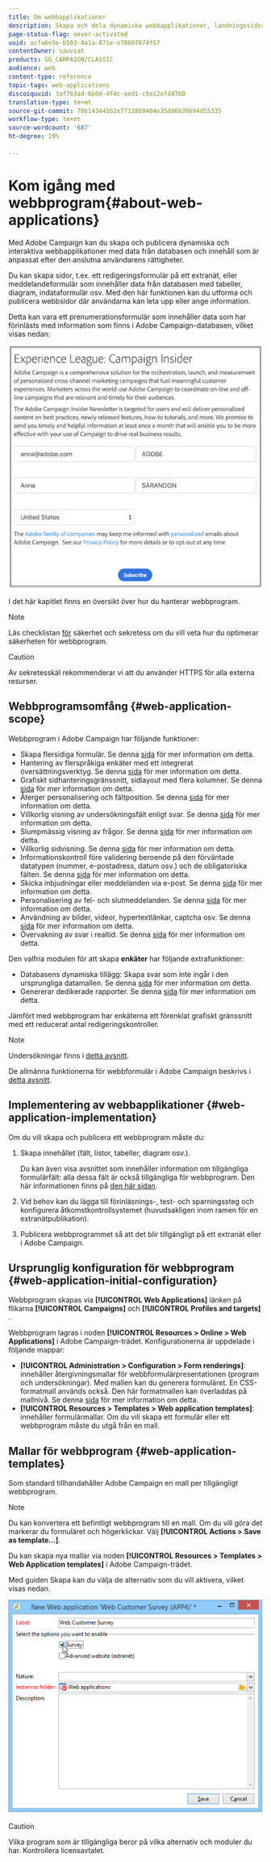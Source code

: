 ```yaml
---
title: Om webbapplikationer
description: Skapa och dela dynamiska webbapplikationer, landningssidor och enkäter.
page-status-flag: never-activated
uuid: acfa6e5e-b503-4a1a-871e-e70007874f57
contentOwner: sauviat
products: SG_CAMPAIGN/CLASSIC
audience: web
content-type: reference
topic-tags: web-applications
discoiquuid: 3af763ad-6b0d-4f4c-aed1-c5e12efd4760
translation-type: tm+mt
source-git-commit: 70b143445b2e77128b9404e35d96b39694d55335
workflow-type: tm+mt
source-wordcount: '687'
ht-degree: 19%

---
```



# Kom igång med webbprogram{#about-web-applications}

Med Adobe Campaign kan du skapa och publicera dynamiska och interaktiva webbapplikationer med data från databasen och innehåll som är anpassat efter den anslutna användarens rättigheter.

Du kan skapa sidor, t.ex. ett redigeringsformulär på ett extranät, eller meddelandeformulär som innehåller data från databasen med tabeller, diagram, indataformulär osv. Med den här funktionen kan du utforma och publicera webbsidor där användarna kan leta upp eller ange information.

Detta kan vara ett prenumerationsformulär som innehåller data som har förinlästs med information som finns i Adobe Campaign-databasen, vilket visas nedan:

![](assets/webapp_form_sample.png)

I det här kapitlet finns en översikt över hur du hanterar webbprogram.

>[!NOTE]
>
>Läs checklistan [för](https://helpx.adobe.com/se/campaign/kb/acc-security.html) säkerhet och sekretess om du vill veta hur du optimerar säkerheten för webbprogram.

>[!CAUTION]
>
>Av sekretesskäl rekommenderar vi att du använder HTTPS för alla externa resurser.

## Webbprogramsomfång {#web-application-scope}

Webbprogram i Adobe Campaign har följande funktioner:

* Skapa flersidiga formulär. Se denna [sida](../../web/using/about-web-forms.md) för mer information om detta.
* Hantering av flerspråkiga enkäter med ett integrerat översättningsverktyg. Se denna [sida](../../web/using/translating-a-web-application.md) för mer information om detta.
* Grafiskt sidhanteringsgränssnitt, sidlayout med flera kolumner. Se denna [sida](../../web/using/designing-a-web-application.md) för mer information om detta.
* Återger personalisering och fältposition. Se denna [sida](../../web/using/editing-content.md#adding-personalization-content) för mer information om detta.
* Villkorlig visning av undersökningsfält enligt svar. Se denna [sida](../../web/using/form-rendering.md#defining-fields-conditional-display) för mer information om detta.
* Slumpmässig visning av frågor. Se denna [sida](../../web/using/building-a-survey.md#adding-questions) för mer information om detta.
* Villkorlig sidvisning. Se denna [sida](../../web/using/defining-web-forms-page-sequencing.md#conditional-page-display) för mer information om detta.
* Informationskontroll före validering beroende på den förväntade datatypen (nummer, e-postadress, datum osv.) och de obligatoriska fälten. Se denna [sida](../../web/using/form-rendering.md#defining-control-settings) för mer information om detta.
* Skicka inbjudningar eller meddelanden via e-post. Se denna [sida](../../web/using/publishing-a-web-form.md#delivering-a-form-via-email) för mer information om detta.
* Personalisering av fel- och slutmeddelanden. Se denna [sida](../../web/using/defining-web-forms-properties.md#setting-up-an-error-page) för mer information om detta.
* Användning av bilder, videor, hypertextlänkar, captcha osv. Se denna [sida](../../web/using/editing-content.md) för mer information om detta.
* Övervakning av svar i realtid. Se denna [sida](../../web/using/publish--track-and-use-collected-data.md#response-tracking) för mer information om detta.

Den valfria modulen för att skapa **enkäter** har följande extrafunktioner:

* Databasens dynamiska tillägg: Skapa svar som inte ingår i den ursprungliga datamallen. Se denna [sida](../../web/using/managing-answers.md#storing-collected-answers) för mer information om detta.
* Genererar dedikerade rapporter. Se denna [sida](../../web/using/publish--track-and-use-collected-data.md#reports-on-surveys) för mer information om detta.

Jämfört med webbprogram har enkäterna ett förenklat grafiskt gränssnitt med ett reducerat antal redigeringskontroller.

>[!NOTE]
>
>Undersökningar finns i [detta avsnitt](../../web/using/about-surveys.md).
>
>De allmänna funktionerna för webbformulär i Adobe Campaign beskrivs i [detta avsnitt](../../web/using/about-web-forms.md).

## Implementering av webbapplikationer {#web-application-implementation}

Om du vill skapa och publicera ett webbprogram måste du:

1. Skapa innehållet (fält, listor, tabeller, diagram osv.).

   Du kan även visa avsnittet som innehåller information om tillgängliga formulärfält: alla dessa fält är också tillgängliga för webbprogram. Den här informationen finns på [den här sidan](../../web/using/adding-fields-to-a-web-form.md).

1. Vid behov kan du lägga till förinläsnings-, test- och sparningssteg och konfigurera åtkomstkontrollsystemet (huvudsakligen inom ramen för en extranätpublikation).
1. Publicera webbprogrammet så att det blir tillgängligt på ett extranät eller i Adobe Campaign.

## Ursprunglig konfiguration för webbprogram {#web-application-initial-configuration}

Webbprogram skapas via **[!UICONTROL Web Applications]** länken på flikarna **[!UICONTROL Campaigns]** och **[!UICONTROL Profiles and targets]** .

Webbprogram lagras i noden **[!UICONTROL Resources > Online > Web Applications]** i Adobe Campaign-trädet. Konfigurationerna är uppdelade i följande mappar:

* **[!UICONTROL Administration > Configuration > Form renderings]**: innehåller återgivningsmallar för webbformulärpresentationen (program och undersökningar). Med mallen kan du generera formuläret. En CSS-formatmall används också. Den här formatmallen kan överladdas på mallnivå. Se denna [sida](../../web/using/form-rendering.md#selecting-the-form-rendering-template) för mer information om detta.
* **[!UICONTROL Resources > Templates > Web application templates]**: innehåller formulärmallar. Om du vill skapa ett formulär eller ett webbprogram måste du utgå från en mall.

## Mallar för webbprogram {#web-application-templates}

Som standard tillhandahåller Adobe Campaign en mall per tillgängligt webbprogram.

>[!NOTE]
>
>Du kan konvertera ett befintligt webbprogram till en mall. Om du vill göra det markerar du formuläret och högerklickar. Välj **[!UICONTROL Actions > Save as template...]**.

Du kan skapa nya mallar via noden **[!UICONTROL Resources > Templates > Web Application templates]** i Adobe Campaign-trädet.

Med guiden Skapa kan du välja de alternativ som du vill aktivera, vilket visas nedan.

![](assets/webapp_create_template.png)

>[!CAUTION]
>
>Vilka program som är tillgängliga beror på vilka alternativ och moduler du har. Kontrollera licensavtalet.

